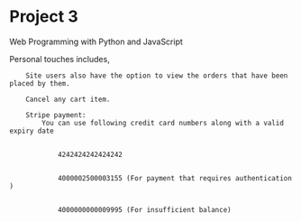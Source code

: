 # Project 3

Web Programming with Python and JavaScript


Personal touches includes,


        Site users also have the option to view the orders that have been placed by them.

        Cancel any cart item.

        Stripe payment:
            You can use following credit card numbers along with a valid expiry date
                
                
                4242424242424242


                4000002500003155 (For payment that requires authentication )


                4000000000009995 (For insufficient balance)
